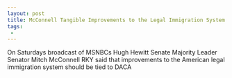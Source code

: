 ```yaml
---
layout: post
title: McConnell Tangible Improvements to the Legal Immigration System Ought to Be Attached to DACA
tags:
 -
---
```

On Saturdays broadcast of MSNBCs Hugh Hewitt Senate Majority Leader Senator Mitch McConnell RKY said that improvements to the American legal immigration system should be tied to DACA
